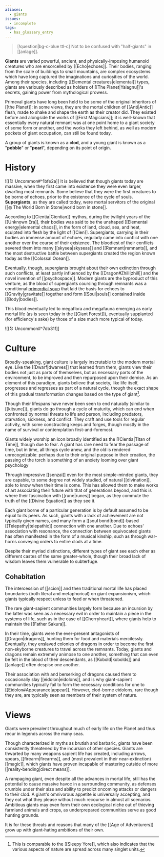 ```yaml
---
aliases:
  - giants
issues:
  - incomplete
tags:
  - has_glossary_entry
---
```

>[!question|bg-c-blue ttl-c] Not to be confused with "half-giants" in [[anlage]].

**Giants** are varied powerful, ancient, and physically-imposing humanoid creatures who are ensorcelled by [[Echo|echoes]]. Their bodies, ranging from the scale of buildings to small mountains, are complex ecosystems which have long captured the imaginations and curiosities of the world. Among their species, including [[Elemental creatures|elemental]] types, giants are variously described as holders of [[The Planet|Yalagnu]]'s secrets, gaining power from mythological prowess. 

Primeval giants have long been held to be some of the original inheritors of [[the Planet]]: in some views, they are the mortal children of [[Anti|Antic]] flesh, made to shake and shape the earth as their creator did. They existed before and alongside the works of [[First Magicians]]; it is well-known that essentially every natural remnant was at one point home to a giant society of some form or another, and the works they left behind, as well as modern pockets of giant occupation, can still be found today.

A group of giants is known as a **clod**, and a young giant is known as a "**pebble**" or "**pearl**", depending on its point of origin.

# History
![[⎋ Uncommon#^1bfe2a]]
It is believed that though giants today are massive, when they first came into existence they were even larger, dwarfing most remnants. Some believe that they were the first creatures to be borne of echoes, prior to the existence of the cycle of souls. **Supergiants**, as they are called today, were mortal servitors of the original [[◍ The World Born in Stone|world born in stone]]. 

According to [[Cientia|Cientian]] mythos, during the twilight years of the [[Unknown Era]], their bodies was said to be the unshaped [[Elemental energy|elemental chaos]], in the form of land, cloud, sea, and heat, sculpted into flesh by the light of [[Cien]]. Supergiants, carrying in their bodies an immense amount of echoes, regularly came into conflict with one another over the course of their existence. The bloodiest of their conflicts severed them into many [[skysea|skyseas]] and [[Remnant|remnants]], and the most destructive battle between supergiants created the region known today as the [[Colossal Ocean]].

Eventually, though, supergiants brought about their own extinction through such conflicts, at least partly influenced by the [[Dragon#Zhill|zhill]] and the novel invention of [[psychospace]]. Modern giants are the byproduct of this venture, as the blood of supergiants coursing through remnants was a conditional [primordial soup](https://en.m.wikipedia.org/wiki/Primordial_soup) that laid the basis for echoes to [[Gravity|gravitate]] together and form [[Soul|souls]] contained inside [[Body|bodies]].

This blood eventually led to megaflora and megafauna emerging as early mortal life (as is seen today in the [[Giant Forest]]), eventually supplanted (for efficiency's sake) by those of a size much more typical of today.

![[⎋ Uncommon#^7db31f]]

# Culture

Broadly-speaking, giant culture is largely inscrutable to the modern mortal eye. Like the [[Dwarf|dwarves]] that learned from them, giants view their bodies not just as parts of themselves, but as necessary parts of the environment, to be improved and then repurposed upon their demise. As an element of this paradigm, giants believe that society, like life itself, progresses and regresses as part of a natural cycle, though the exact shape of this gradual transformation changes based on the type of giant[^1].

Though their lifespans have never been seen to end naturally (similar to [[kitsune]]), giants do go through a cycle of maturity, which can end when confronted by normal threats to life and person, including predators, starvation, sickness, and conflict. They craft and use tools for regular activity, with some constructing keeps and forges, though mostly in the name of survival or contemplation first-and-foremost. 

Giants widely worship an icon broadly identified as the [[Cientia|Titan of Time]], though due to fear. A giant has rare need to fear the passage of time, but in time, all things cycle anew, and the old is rendered unrecognizable: perhaps due to their original purpose in their creation, the passing of the torch is something of an anxiety looming over giant psychology

Through impressive [[senzai]] even for the most simple-minded giants, they are capable, to some degree not widely studied, of natural [[divination]], able to know when their time is come. This has allowed them to make works of art associating their future with that of generations beyond, and this is where their fascination with [[rune|runes]] began, as they commute the truth of the [[Divine Equation]] as they see it.

Each giant borne of a particular generation is by default assumed to be equal to its peers. As such, giants with a lack of achievement are not typically given names, and many form a [[soul bond|bond]]-based [[Telepathy|telepathic]] connection with one another. Due to echoes' association with resonance, the connection between equivocated giants has often manifested in the form of a musical kinship, such as through war-horns conveying orders to entire clods at a time.

Despite their myriad distinctions, different types of giant see each other as different castes of the same greater-whole, though their broad lack of wisdom leaves them vulnerable to subterfuge.

## Cohabitation

The intercession of [[scion]] and then traditional mortal life has placed boundaries (both literal and metaphorical) on giant expansionism, which giants typically respect unless to feed or when threatened. 

The rare giant-sapient communities largely form because an incursion by the latter was seen as a necessary evil in order to maintain a piece in the systems of life, such as in the case of [[Cherryheart]], where giants help to maintain the [[Father Sakura]].

In their time, giants were the ever-present antagonists of [[Dragon|dragons]], hunting them for food and materials mercilessly. Eventually, they enslaved colonies of dragons in order to become the first non-skyborne creatures to travel across the remnants. Today, giants and dragons remain extremely animose to one another, something that can even be felt in the blood of their descendants, as [[Kobold|kobolds]] and [[anlage]] often despise one another.

Their association with and berserking of dragons caused them to occasionally slay [[eidolon|eidolons]], and is why giant-sapient communities typically fail to form the necessary conditions for one to [[Eidolon#Appearance|appear]]. However, clod-borne eidolons, rare though they are, are typically seen as members of their system of nature.

# Views
Giants were prevalent throughout much of early life on the Planet and thus recur in legends across the many seas.

Though characterized in myths as brutish and barbaric, giants have been consistently threatened by the incursion of other species. Giants are thwarted by many weapons sapient life has created, including arrows, spears, [[firearm|firearms]], and (most prevalent in their near-extinction) [[magic]], which giants have proven incapable of mastering outside of more [[reality-bending|direct means]].

A rampaging giant, even despite all the advances in mortal life, still has the potential to cause massive havoc in a surrounding community, as defenses crumble under their size and ability to predict oncoming attacks or dangers to their clod. A giant's omnivorous appetite is universally accepting, and they eat what they please without much recourse in almost all scenarios. Ambitious giants may even form their own ecological niche out of thieving farmland animals and crops, as underprepared communities serve as good hunting grounds.

It is for these threats and reasons that many of the [[Age of Adventurers]] grow up with giant-hating ambitions of their own.


[^1]: This is comparable to the [[Sleepy Yore]], which also indicates that the various aspects of nature are spread across many singlet units.